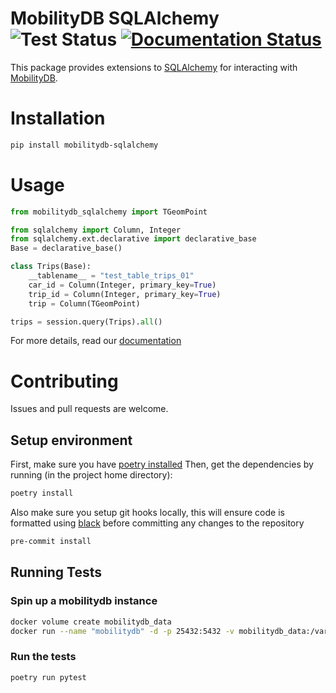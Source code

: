 MobilityDB SQLAlchemy ![Test Status](https://github.com/adonmo/mobilitydb-sqlalchemy/workflows/Tests/badge.svg) [![Documentation Status](https://readthedocs.org/projects/mobilitydb-sqlalchemy/badge/?version=latest)](https://mobilitydb-sqlalchemy.readthedocs.io/en/latest/?badge=latest)
====
This package provides extensions to [SQLAlchemy](http://sqlalchemy.org/) for interacting with [MobilityDB](https://github.com/ULB-CoDE-WIT/MobilityDB).

# Installation
```sh
pip install mobilitydb-sqlalchemy
```

# Usage

```py
from mobilitydb_sqlalchemy import TGeomPoint

from sqlalchemy import Column, Integer
from sqlalchemy.ext.declarative import declarative_base
Base = declarative_base()

class Trips(Base):
    __tablename__ = "test_table_trips_01"
    car_id = Column(Integer, primary_key=True)
    trip_id = Column(Integer, primary_key=True)
    trip = Column(TGeomPoint)

trips = session.query(Trips).all()
```

For more details, read our [documentation](https://mobilitydb-sqlalchemy.readthedocs.io/en/latest/)

# Contributing
Issues and pull requests are welcome.

## Setup environment
First, make sure you have [poetry installed](https://python-poetry.org/docs/#installation)
Then, get the dependencies by running (in the project home directory):
```sh
poetry install
```
Also make sure you setup git hooks locally, this will ensure code is formatted using [black](https://github.com/psf/black) before committing any changes to the repository
```sh
pre-commit install
```

## Running Tests

### Spin up a mobilitydb instance
```sh
docker volume create mobilitydb_data
docker run --name "mobilitydb" -d -p 25432:5432 -v mobilitydb_data:/var/lib/postgresql codewit/mobilitydb
```

### Run the tests
```sh
poetry run pytest
```
